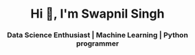 <h1 align="center">Hi 👋, I'm Swapnil Singh</h1>
<h3 align="center">Data Science Enthusiast | Machine Learning | Python programmer</h3>

<!--
**mrsinghuniG/mrsinghuniG** is a ✨ _special_ ✨ repository because its `README.md` (this file) appears on your GitHub profile.

Here are some ideas to get you started:

- 🔭 I’m currently working on ...
- 🌱 I’m currently learning ...
- 👯 I’m looking to collaborate on ...
- 🤔 I’m looking for help with ...
- 💬 Ask me about ...
- 📫 How to reach me: ...
- 😄 Pronouns: ...
- ⚡ Fun fact: ...
-->
